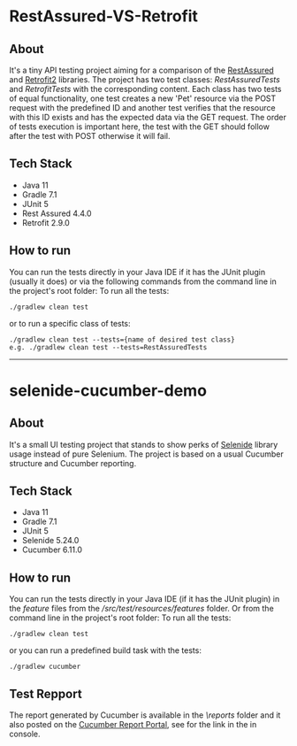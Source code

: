 # RestAssured-VS-Retrofit
## About
It's a tiny API testing project aiming for a comparison of the [RestAssured](https://rest-assured.io) and [Retrofit2](https://square.github.io/retrofit) libraries. The project has two test classes: *RestAssuredTests* and *RetrofitTests* with the corresponding content. Each class has two tests of equal functionality, one test creates a new 'Pet' resource via the POST request with the predefined ID and another test verifies that the resource with this ID exists and has the expected data via the GET request. The order of tests execution is important here, the test with the GET should follow after the test with POST otherwise it will fail.

## Tech Stack
* Java 11
* Gradle 7.1
* JUnit 5
* Rest Assured 4.4.0
* Retrofit 2.9.0

## How to run
You can run the tests directly in your Java IDE if it has the JUnit plugin (usually it does) or via the following commands from the command line in the project's root folder:
To run all the tests:
```
./gradlew clean test
```
or to run a specific class of tests:
```
./gradlew clean test --tests={name of desired test class} 
e.g. ./gradlew clean test --tests=RestAssuredTests
```

_______________________________________________________________________________________


# selenide-cucumber-demo
## About
It's a small UI testing project that stands to show perks of [Selenide](https://selenide.org) library usage instead of pure Selenium. The project is based on a usual Cucumber structure and Cucumber reporting. 

## Tech Stack
* Java 11
* Gradle 7.1
* JUnit 5
* Selenide 5.24.0
* Cucumber 6.11.0

## How to run
You can run the tests directly in your Java IDE (if it has the JUnit plugin) in the *feature* files from the */src/test/resources/features* folder. Or from the command line in the project's root folder:
To run all the tests:
```
./gradlew clean test
```
or you can run a predefined build task with the tests:
```
./gradlew cucumber
```


## Test Repport
The report generated by Cucumber is available in the *\reports* folder and it also posted on the [Cucumber Report Portal](https://reports.cucumber.io), see for the link in the in console.
